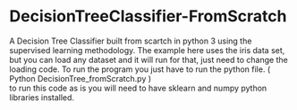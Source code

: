 # DecisionTreeClassifier-FromScratch
A Decision Tree Classifier built from scartch in python 3 using the supervised learning methodology. 
The example here uses the iris data set, but you can load any dataset and it will run for that, just need to change the loading code. 
To run the program you just have to run the python file. ( Python DecisionTree_fromScratch.py )  
to run this code as is you will need to have sklearn and numpy python libraries installed.
